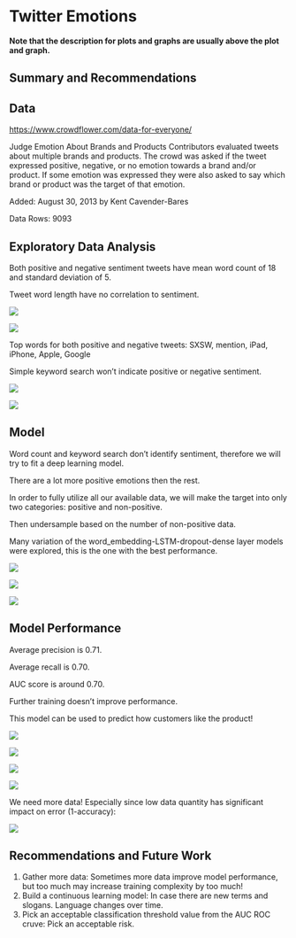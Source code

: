 # Twitter Emotions

**Note that the description for plots and graphs are usually above the plot and graph.**

## Summary and Recommendations


## Data
https://www.crowdflower.com/data-for-everyone/

Judge Emotion About Brands and Products
Contributors evaluated tweets about multiple brands and products. The crowd was asked if the tweet expressed positive, negative, or no emotion towards a brand and/or product. If some emotion was expressed they were also asked to say which brand or product was the target of that emotion. 

Added: August 30, 2013 by Kent Cavender-Bares 

Data Rows: 9093 

## Exploratory Data Analysis

Both positive and negative sentiment tweets have mean word count of 18 and standard deviation of 5.

Tweet word length have no correlation to sentiment.

![](./images/pos_distri.png)

![](./images/neg_distri.png)

Top words for both positive and negative tweets:
SXSW, mention, iPad, iPhone, Apple, Google

Simple keyword search won’t indicate positive or negative sentiment.

![](./images/pos_words.png)

![](./images/neg_word.png)

## Model

Word count and keyword search don’t identify sentiment, therefore we will try to fit a deep learning model.

There are a lot more positive emotions then the rest.

In order to fully utilize all our available data, we will make the target into only two categories: positive and non-positive.

Then undersample based on the number of non-positive data.

Many variation of the word_embedding-LSTM-dropout-dense layer models were explored, this is the one with the best performance.

![](./images/pie.png)

![](./images/best1.png)

![](./images/best2.png)

## Model Performance

Average precision is 0.71.

Average recall is 0.70.

AUC score is around 0.70.

Further training doesn’t improve performance.

This model can be used to predict how customers like the product!


![](./images/best_stat.png)


![](./images/best_auc.png)


![](./images/best_loss.png)


![](./images/long.png)

We need more data! Especially since low data quantity has significant impact on error (1-accuracy):

![](./images/Capture.PNG)

## Recommendations and Future Work
1. Gather more data: Sometimes more data improve model performance, but too much may increase training complexity by too much!
2. Build a continuous learning model: In case there are new terms and slogans. Language changes over time.
3. Pick an acceptable classification threshold value from the AUC ROC cruve:
Pick an acceptable risk.